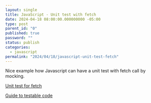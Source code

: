 ```yaml
---
layout: single
title: JavaScript - Unit test with fetch
date: 2024-04-18 08:00:00.000000000 -05:00
type: post
parent_id: "0"
published: true
password: ""
status: publish
categories:
  - javascript
permalink: "2024/04/18/javascript-unit-test-fetch"
---
```


Nice example how Javascript can have a unit test with fetch call by mocking.

[Unit test for fetch](https://github.com/mhevery/testing-fundamentals/blob/main/src/routes/github/api.spec.ts)

[Guide to testable code](https://github.com/mhevery/guide-to-testable-code)
